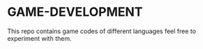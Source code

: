 # GAME-DEVELOPMENT
This repo contains game codes of different languages feel free to experiment with them.
